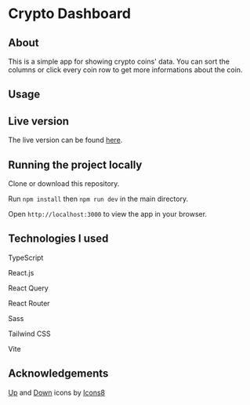 # Crypto Dashboard

## About

This is a simple app for showing crypto coins' data. You can sort the columns or click every coin row to get more informations about the coin.

## Usage

## Live version

The live version can be found [here](https://crypto-dashboard-gamma-khaki.vercel.app/).

## Running the project locally

Clone or download this repository.

Run `npm install` then `npm run dev` in the main directory.

Open `http://localhost:3000` to view the app in your browser.

## Technologies I used

TypeScript

React.js

React Query

React Router

Sass

Tailwind CSS

Vite

## Acknowledgements

<a target="_blank" href="https://icons8.com/icon/122841/up">Up</a> and <a target="_blank" href="https://icons8.com/icon/h2X0Cy3sU70i/down">Down</a> icons by <a target="_blank" href="https://icons8.com">Icons8</a>
